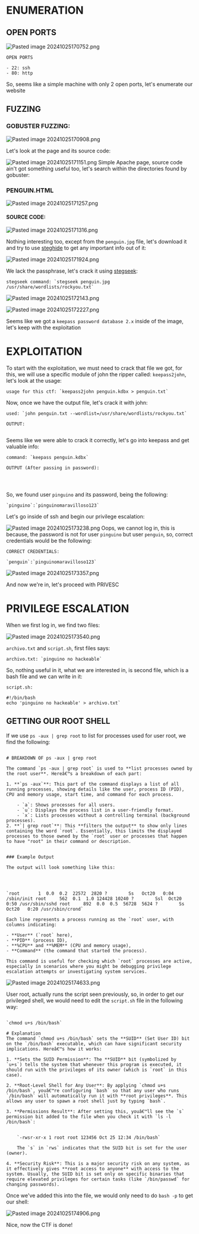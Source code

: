 ﻿# ENUMERATION


## OPEN PORTS

![Pasted image 20241025170752.png](../../IMAGES/Pasted%20image%2020241025170752.png)

```ad-hint
OPEN PORTS

- 22: ssh
- 80: http
```

So, seems like a simple machine with only 2 open ports, let's enumerate our website

## FUZZING
### GOBUSTER FUZZING:

![Pasted image 20241025170908.png](../../IMAGES/Pasted%20image%2020241025170908.png)

Let's look at the page and its source code:

![Pasted image 20241025171151.png](../../IMAGES/Pasted%20image%2020241025171151.png)
Simple Apache page, source code ain't got something useful too, let's search within the directories found by gobuster:

### PENGUIN.HTML

![Pasted image 20241025171257.png](../../IMAGES/Pasted%20image%2020241025171257.png)

#### SOURCE CODE:

![Pasted image 20241025171316.png](../../IMAGES/Pasted%20image%2020241025171316.png)

Nothing interesting too, except from the `penguin.jpg` file, let's download it and try to use [steghide](https://steghide.sourceforge.net/) to get any important info out of it:

![Pasted image 20241025171924.png](../../IMAGES/Pasted%20image%2020241025171924.png)

We lack the passphrase, let's crack it using [stegseek](https://github.com/RickdeJager/stegseek):

```ad-hint
stegseek command: `stegseek penguin.jpg /usr/share/wordlists/rockyou.txt`
```


![Pasted image 20241025172143.png](../../IMAGES/Pasted%20image%2020241025172143.png)


![Pasted image 20241025172227.png](../../IMAGES/Pasted%20image%2020241025172227.png)

Seems like we got a `keepass password database 2.x` inside of the image, let's keep with the exploitation


# EXPLOITATION

To start with the exploitation, we must need to crack that file we got, for this, we will use a specific module of john the ripper called: `keepass2john`, let's look at the usage:

```ad-hint
usage for this ctf: `keepass2john penguin.kdbx > penguin.txt`
```

Now, once we have the output file, let's crack it with john:

```ad-hint
used: `john penguin.txt --wordlist=/usr/share/wordlists/rockyou.txt`

OUTPUT:


```

Seems like we were able to crack it correctly, let's go into keepass and get valuable info:

```ad-hint
command: `keepass penguin.kdbx`

OUTPUT (After passing in password):




```

So, we found user `pinguino` and its password, being the following:

```ad-note
`pinguino`:`pinguinomaravilloso123`
```

Let's go inside of ssh and begin our privilege escalation:

![Pasted image 20241025173238.png](../../IMAGES/Pasted%20image%2020241025173238.png)
Oops, we cannot log in, this is because, the password is not for user `pinguino` but user `penguin`, so, correct credentials would be the following:

```ad-note
CORRECT CREDENTIALS:

`penguin`:`pinguinomaravilloso123`
```

![Pasted image 20241025173357.png](../../IMAGES/Pasted%20image%2020241025173357.png)

And now we're in, let's proceed with PRIVESC

# PRIVILEGE ESCALATION


When we first log in, we find two files:

![Pasted image 20241025173540.png](../../IMAGES/Pasted%20image%2020241025173540.png)

`archivo.txt` and `script.sh`, first files says:

```ad-note
archivo.txt: `pinguino no hackeable`
```

So, nothing useful in it, what we are interested in, is second file, which is a bash file and we can write in it:

```ad-note 
script.sh: 

#!/bin/bash
echo 'pinguino no hackeable' > archivo.txt`
```

## GETTING OUR ROOT SHELL

If we use `ps -aux | grep root` to list for processes used for user root, we find the following:

```ad-important

# BREAKDOWN OF ps -aux | grep root

The command `ps -aux | grep root` is used to **list processes owned by the root user**. Hereâ€™s a breakdown of each part:

1. **`ps -aux`**: This part of the command displays a list of all running processes, showing details like the user, process ID (PID), CPU and memory usage, start time, and command for each process.
    
    - `a`: Shows processes for all users.
    - `u`: Displays the process list in a user-friendly format.
    - `x`: Lists processes without a controlling terminal (background processes).
2. **`| grep root`**: This **filters the output** to show only lines containing the word `root`. Essentially, this limits the displayed processes to those owned by the `root` user or processes that happen to have "root" in their command or description.
    

### Example Output

The output will look something like this:




`root       1  0.0  0.2  22572  2820 ?        Ss   Oct20   0:04 /sbin/init root     562  0.1  1.0 124428 10240 ?        Ssl  Oct20   0:50 /usr/sbin/sshd root     892  0.0  0.5  56728  5624 ?        Ss   Oct20   0:20 /usr/sbin/crond`

Each line represents a process running as the `root` user, with columns indicating:

- **User** (`root` here),
- **PID** (process ID),
- **%CPU** and **%MEM** (CPU and memory usage),
- **Command** (the command that started the process).

This command is useful for checking which `root` processes are active, especially in scenarios where you might be debugging privilege escalation attempts or investigating system services.

```

![Pasted image 20241025174633.png](../../IMAGES/Pasted%20image%2020241025174633.png)

User root, actually runs the script seen previously, so, in order to get our privileged shell, we would need to edit the `script.sh` file in the following way:

```ad-important

`chmod u+s /bin/bash`

# Explanation
The command `chmod u+s /bin/bash` sets the **SUID** (Set User ID) bit on the `/bin/bash` executable, which can have significant security implications. Hereâ€™s how it works:

1. **Sets the SUID Permission**: The **SUID** bit (symbolized by `u+s`) tells the system that whenever this program is executed, it should run with the privileges of its owner (which is `root` in this case).
    
2. **Root-Level Shell for Any User**: By applying `chmod u+s /bin/bash`, youâ€™re configuring `bash` so that any user who runs `/bin/bash` will automatically run it with **root privileges**. This allows any user to spawn a root shell just by typing `bash`.
    
3. **Permissions Result**: After setting this, youâ€™ll see the `s` permission bit added to the file when you check it with `ls -l /bin/bash`:
    
    
    `-rwsr-xr-x 1 root root 123456 Oct 25 12:34 /bin/bash`
    
    The `s` in `rws` indicates that the SUID bit is set for the user (owner).
    
4. **Security Risk**: This is a major security risk on any system, as it effectively gives **root access to anyone** with access to the system. Usually, the SUID bit is set only on specific binaries that require elevated privileges for certain tasks (like `/bin/passwd` for changing passwords).
```

Once we've added this into the file, we would only need to do `bash -p` to get our shell:

![Pasted image 20241025174906.png](../../IMAGES/Pasted%20image%2020241025174906.png)

Nice, now the CTF is done!



